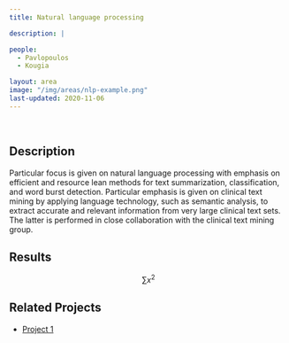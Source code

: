 ```yaml
---
title: Natural language processing

description: |

people:
  - Pavlopoulos
  - Kougia

layout: area
image: "/img/areas/nlp-example.png"
last-updated: 2020-11-06
---
```


<br>

## Description

Particular focus is given on natural language processing with emphasis on efficient and resource lean methods for text summarization, classification, and word burst detection. Particular emphasis is given on clinical text mining by applying language technology, such as semantic analysis, to extract accurate and relevant information from very large clinical text sets. The latter is performed in close collaboration with the clinical text mining group.

## Results

$$ \sum{x^2} $$

## Related Projects

- [Project 1](../_projects/extremum.md)

